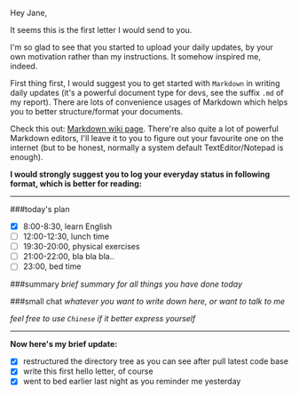 Hey Jane,

It seems this is the first letter I would send to you.

I'm so glad to see that you started to upload your daily updates, by your own motivation rather than my instructions. It somehow inspired me, indeed.

First thing first, I would suggest you to get started with `Markdown` in writing daily updates (it's a powerful document type for devs, see the suffix `.md` of my report). There are lots of convenience usages of Markdown which helps you to better structure/format your documents. 

Check this out: [Markdown wiki page](https://en.wikipedia.org/wiki/Markdown). There're also quite a lot of powerful Markdown editors, I'll leave it to you to figure out your favourite one on the internet (but to be honest, normally a system default TextEditor/Notepad is enough).	



**I would strongly suggest you to log your everyday status in following format, which is better for reading:**

---

###today's plan
- [x] 8:00-8:30, learn English
- [ ] 12:00-12:30, lunch time
- [ ] 19:30-20:00, physical exercises
- [ ] 21:00-22:00, bla bla bla..
- [ ] 23:00, bed time

###summary
_brief summary for all things you have done today_

###small chat
_whatever you want to write down here, or want to talk to me_

_feel free to use `Chinese` if it better express yourself_

---


**Now here's my brief update:**

- [x] restructured the directory tree as you can see after pull latest code base
- [x] write this first hello letter, of course
- [x] went to bed earlier last night as you reminder me yesterday
